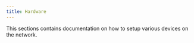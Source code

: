 ```yaml
---
title: Hardware
---
```


This sections contains documentation on how to setup various devices on the network.
